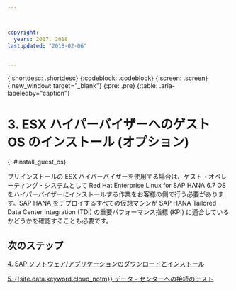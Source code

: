 ```yaml
---



copyright:
  years: 2017, 2018
lastupdated: "2018-02-06"


---
```


{:shortdesc: .shortdesc}
{:codeblock: .codeblock}
{:screen: .screen}
{:new_window: target="_blank"}
{:pre: .pre}
{:table: .aria-labeledby="caption"}

# 3. ESX ハイパーバイザーへのゲスト OS のインストール (オプション)
{: #install_guest_os}

プリインストールの ESX ハイパーバイザーを使用する場合は、ゲスト・オペレーティング・システムとして Red Hat Enterprise Linux for SAP HANA 6.7 OS をハイパーバイザーにインストールする作業をお客様の側で行う必要があります。SAP HANA をデプロイするすべての仮想マシンが SAP HANA Tailored Data Center Integration (TDI) の重要パフォーマンス指標 (KPI) に適合しているかどうかを確認することも必要です。

## 次のステップ

  [4. SAP ソフトウェア/アプリケーションのダウンロードとインストール](/docs/infrastructure/sap-hana/hana-installing-SAP-landscape.html)
  
  [5. {{site.data.keyword.cloud_notm}} データ・センターへの接続のテスト](/docs/infrastructure/sap-hana/hana-testing-connectivity.html)
